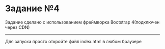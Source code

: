 <h1>Задание №4</h1>
<p>Задание сделано с использованием фреймворка Bootstrap 4(подключен через CDN)</p>
<hr>
<p>Для запуска  просто откройте файл index.html в любом браузере </p>
